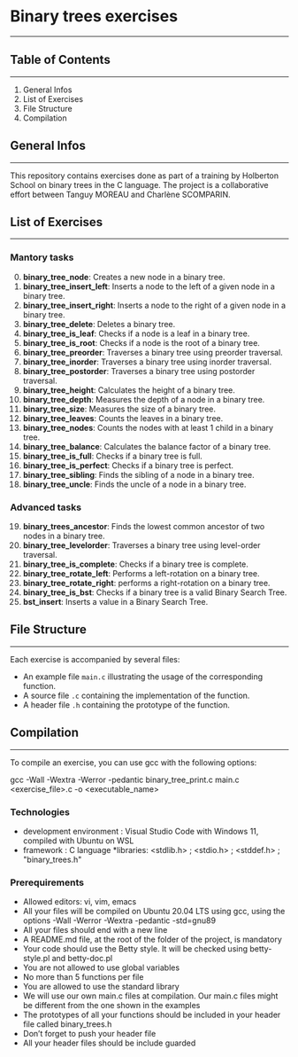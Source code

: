 # Binary trees exercises
***

## Table of Contents
***
1. General Infos
2. List of Exercises
3. File Structure
4. Compilation

## General Infos
***
This repository contains exercises done as part of a training by Holberton School on binary trees in the C language. The project is a collaborative effort between Tanguy MOREAU and Charlène SCOMPARIN.

## List of Exercises
***
### Mantory tasks
0. **binary_tree_node**: Creates a new node in a binary tree.
1. **binary_tree_insert_left**: Inserts a node to the left of a given node in a binary tree.
2. **binary_tree_insert_right**: Inserts a node to the right of a given node in a binary tree.
3. **binary_tree_delete**: Deletes a binary tree.
4. **binary_tree_is_leaf**: Checks if a node is a leaf in a binary tree.
5. **binary_tree_is_root**: Checks if a node is the root of a binary tree.
6. **binary_tree_preorder**: Traverses a binary tree using preorder traversal.
7. **binary_tree_inorder**: Traverses a binary tree using inorder traversal.
8. **binary_tree_postorder**: Traverses a binary tree using postorder traversal.
9. **binary_tree_height**: Calculates the height of a binary tree.
10. **binary_tree_depth**: Measures the depth of a node in a binary tree.
11. **binary_tree_size**: Measures the size of a binary tree.
12. **binary_tree_leaves**: Counts the leaves in a binary tree.
13. **binary_tree_nodes**: Counts the nodes with at least 1 child in a binary tree.
14. **binary_tree_balance**: Calculates the balance factor of a binary tree.
15. **binary_tree_is_full**: Checks if a binary tree is full.
16. **binary_tree_is_perfect**: Checks if a binary tree is perfect.
17. **binary_tree_sibling**: Finds the sibling of a node in a binary tree.
18. **binary_tree_uncle**: Finds the uncle of a node in a binary tree.

### Advanced tasks
19. **binary_trees_ancestor**: Finds the lowest common ancestor of two nodes in a binary tree.
20. **binary_tree_levelorder**: Traverses a binary tree using level-order traversal.
21. **binary_tree_is_complete**: Checks if a binary tree is complete.
22. **binary_tree_rotate_left**: Performs a left-rotation on a binary tree.
23. **binary_tree_rotate_right**: performs a right-rotation on a binary tree.
24. **binary_tree_is_bst**: Checks if a binary tree is a valid Binary Search Tree.
25. **bst_insert**: Inserts a value in a Binary Search Tree.

## File Structure
***
Each exercise is accompanied by several files:

- An example file `main.c` illustrating the usage of the corresponding function.
- A source file `.c` containing the implementation of the function.
- A header file `.h` containing the prototype of the function.


## Compilation
***
To compile an exercise, you can use gcc with the following options:

gcc -Wall -Wextra -Werror -pedantic binary_tree_print.c main.c <exercise_file>.c -o <executable_name>

### Technologies
* development environment : Visual Studio Code with Windows 11, compiled with Ubuntu on WSL
* framework : C language
*libraries: <stdlib.h> ; <stdio.h> ; <stddef.h> ; "binary_trees.h"

### Prerequirements
* Allowed editors: vi, vim, emacs
* All your files will be compiled on Ubuntu 20.04 LTS using gcc, using the options -Wall -Werror -Wextra -pedantic -std=gnu89
* All your files should end with a new line
* A README.md file, at the root of the folder of the project, is mandatory
* Your code should use the Betty style. It will be checked using betty-style.pl and betty-doc.pl
* You are not allowed to use global variables
* No more than 5 functions per file
* You are allowed to use the standard library
* We will use our own main.c files at compilation. Our main.c files might be different from the one shown in the examples
* The prototypes of all your functions should be included in your header file called binary_trees.h
* Don’t forget to push your header file
* All your header files should be include guarded

